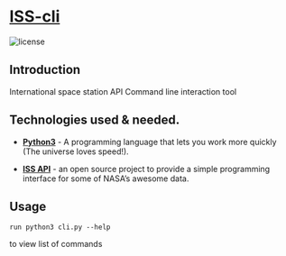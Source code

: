 # [ISS-cli]()
![license](https://img.shields.io/github/license/mashape/apistatus.svg)

## Introduction
International space station API Command line interaction tool

## Technologies used & needed.
* **[Python3](https://www.python.org/downloads/)** - A programming language that lets you work more quickly (The universe loves speed!).

* **[ISS API](http://open-notify.org)** - an open source project to provide a simple programming interface for some of NASA’s awesome data.

## Usage

```
run python3 cli.py --help
```
to view list of commands

